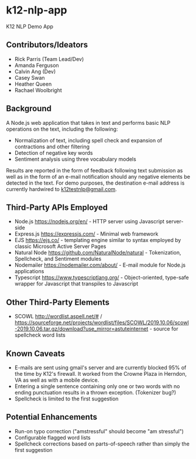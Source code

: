 # k12-nlp-app
K12 NLP Demo App

## Contributors/Ideators
- Rick Parris (Team Lead/Dev)
- Amanda Ferguson
- Calvin Ang (Dev)  
- Casey Swan
- Heather Queen
- Rachael Woolbright

## Background
A Node.js web application that takes in text and performs basic NLP operations on the text, including the following:
- Normalization of text, including spell check and expansion of contractions and other filtering
- Detection of negative key words
- Sentiment analysis using three vocabulary models

Results are reported in the form of feedback following text submission as well as in the form of an e-mail notification should any negative elements be detected in the text. For demo purposes, the destination e-mail address is currently hardwired to k12testnlp@gmail.com.  

## Third-Party APIs Employed
- Node.js https://nodejs.org/en/ - HTTP server using Javascript server-side
- Express.js https://expressjs.com/ - Minimal web framework
- EJS https://ejs.co/ - templating engine similar to syntax employed by classic Microsoft Active Server Pages
- Natural Node https://github.com/NaturalNode/natural - Tokenization, Spellcheck, and Sentiment modules
- Nodemailer https://nodemailer.com/about/ - E-mail module for Node.js applications
- Typescript https://www.typescriptlang.org/ - Object-oriented, type-safe wrapper for Javascript that transpiles to Javascript

## Other Third-Party Elements
- SCOWL http://wordlist.aspell.net/# / https://sourceforge.net/projects/wordlist/files/SCOWL/2019.10.06/scowl-2019.10.06.tar.gz/download?use_mirror=astuteinternet - source for spellcheck word lists

## Known Caveats
- E-mails are sent using gmail's server and are currently blocked 95% of the time by K12's firewall. It worked from the Crowne Plaza in Herndon, VA as well as with a mobile device.
- Entering a single sentence containing only one or two words with no ending punctuation results in a thrown exception. (Tokenizer bug?)
- Spellcheck is limited to the first suggestion

## Potential Enhancements 
- Run-on typo correction ("amstressful" should become "am stressful") 
- Configurable flagged word lists
- Spellcheck corrections based on parts-of-speech rather than simply the first suggestion
